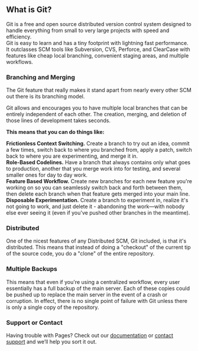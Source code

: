 ## What is Git?

Git is a free and open source distributed version control system designed to handle everything from small to very large projects with speed and efficiency.<br>
Git is easy to learn and has a tiny footprint with lightning fast performance. It outclasses SCM tools like Subversion, CVS, Perforce, and ClearCase with features like cheap local branching, convenient staging areas, and multiple workflows.<br>

### Branching and Merging

The Git feature that really makes it stand apart from nearly every other SCM out there is its branching model.<br>

Git allows and encourages you to have multiple local branches that can be entirely independent of each other. The creation, merging, and deletion of those lines of development takes seconds.<br>

<b>This means that you can do things like:</b><br>

<b>Frictionless Context Switching.</b> Create a branch to try out an idea, commit a few times, switch back to where you branched from, apply a patch, switch back to where you are experimenting, and merge it in.<br>
<b>Role-Based Codelines.</b> Have a branch that always contains only what goes to production, another that you merge work into for testing, and several smaller ones for day to day work.<br>
<b>Feature Based Workflow.</b> Create new branches for each new feature you're working on so you can seamlessly switch back and forth between them, then delete each branch when that feature gets merged into your main line.<br>
<b>Disposable Experimentation.</b> Create a branch to experiment in, realize it's not going to work, and just delete it - abandoning the work—with nobody else ever seeing it (even if you've pushed other branches in the meantime).<br>

### Distributed

One of the nicest features of any Distributed SCM, Git included, is that it's distributed. This means that instead of doing a "checkout" of the current tip of the source code, you do a "clone" of the entire repository.

### Multiple Backups

This means that even if you're using a centralized workflow, every user essentially has a full backup of the main server. Each of these copies could be pushed up to replace the main server in the event of a crash or corruption. In effect, there is no single point of failure with Git unless there is only a single copy of the repository.

### Support or Contact

Having trouble with Pages? Check out our [documentation](https://docs.github.com/categories/github-pages-basics/) or [contact support](https://support.github.com/contact) and we’ll help you sort it out.
